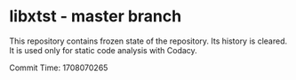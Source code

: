 # libxtst - master branch

This repository contains frozen state of the repository.
Its history is cleared. It is used only for static code
analysis with Codacy.

Commit Time: 1708070265